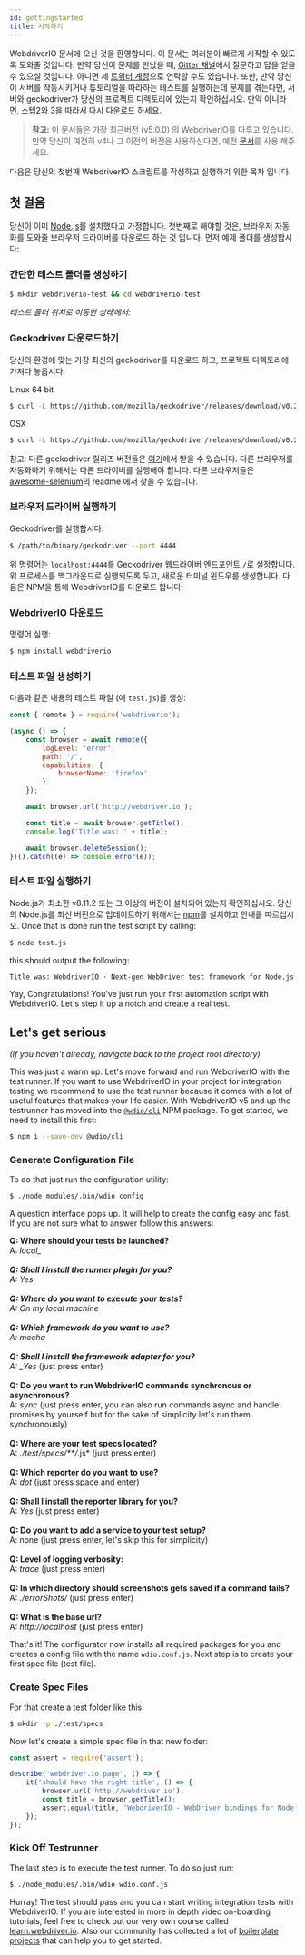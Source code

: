 ```yaml
---
id: gettingstarted
title: 시작하기
---
```


WebdriverIO 문서에 오신 것을 환영합니다. 이 문서는 여러분이 빠르게 시작할 수 있도록 도와줄 것입니다. 만약 당신이 문제를 만났을 때, [Gitter 채널](https://gitter.im/webdriverio/webdriverio)에서 질문하고 답을 얻을 수 있으실 것입니다. 아니면 제 [트위터 계정](https://twitter.com/webdriverio)으로 연락할 수도 있습니다. 또한, 만약 당신이 서버를 작동시키거나 튜토리얼을 따라하는 테스트를 실행하는데 문제를 겪는다면, 서버와 geckodriver가 당신의 프로젝트 디렉토리에 있는지 확인하십시오. 만약 아니라면, 스텝2와 3을 따라서 다시 다운로드 하세요.

> **참고:** 이 문서들은 가장 최근버전 (v5.0.0) 의 WebdriverIO를 다루고 있습니다. 만약 당신이 여전히 v4나 그 이전의 버전을 사용하신다면, 예전 [문서](http://v4.webdriver.io)를 사용 해주세요.

다음은 당신의 첫번째 WebdriverIO 스크립트를 작성하고 실행하기 위한 목차 입니다.

## 첫 걸음

당신이 이미 [Node.js](http://nodejs.org/)를 설치했다고 가정합니다. 첫번째로 해야할 것은, 브라우저 자동화를 도와줄 브라우저 드라이버를 다운로드 하는 것 입니다. 먼저 예제 폴더를 생성합시다:

### 간단한 테스트 폴더를 생성하기

```sh
$ mkdir webdriverio-test && cd webdriverio-test
```

*테스트 폴더 위치로 이동한 상태에서:*

### Geckodriver 다운로드하기

당신의 환경에 맞는 가장 최신의 geckodriver를 다운로드 하고, 프로젝트 디렉토리에 가져다 놓읍시다.

Linux 64 bit

```sh
$ curl -L https://github.com/mozilla/geckodriver/releases/download/v0.21.0/geckodriver-v0.21.0-linux64.tar.gz | tar xz
```

OSX

```sh
$ curl -L https://github.com/mozilla/geckodriver/releases/download/v0.21.0/geckodriver-v0.21.0-macos.tar.gz | tar xz
```

참고: 다른 geckodriver 릴리즈 버전들은 [여기](https://github.com/mozilla/geckodriver/releases)에서 받을 수 있습니다. 다른 브라우저를 자동화하기 위해서는 다른 드라이버를 실행해야 합니다. 다른 브라우저들은 [awesome-selenium](https://github.com/christian-bromann/awesome-selenium#driver)의 readme 에서 찾을 수 있습니다.

### 브라우저 드라이버 실행하기

Geckodriver를 실행합시다:

```sh
$ /path/to/binary/geckodriver --port 4444
```

위 명령어는 `localhost:4444`를 Geckodriver 웹드라이버 엔드포인트 `/`로 설정합니다. 위 프로세스를 백그라운드로 실행되도록 두고, 새로운 터미널 윈도우를 생성합니다. 다음은 NPM을 통해 WebdriverIO를 다운로드 합니다:

### WebdriverIO 다운로드

명령어 실행:

```sh
$ npm install webdriverio
```

### 테스트 파일 생성하기

다음과 같은 내용의 테스트 파일 (예 `test.js`)를 생성:

```js
const { remote } = require('webdriverio');

(async () => {
    const browser = await remote({
        logLevel: 'error',
        path: '/',
        capabilities: {
            browserName: 'firefox'
        }
    });

    await browser.url('http://webdriver.io');

    const title = await browser.getTitle();
    console.log('Title was: ' + title);

    await browser.deleteSession();
})().catch((e) => console.error(e));
```

### 테스트 파일 실행하기

Node.js가 최소한 v8.11.2 또는 그 이상의 버전이 설치되어 있는지 확인하십시오. 당신의 Node.js를 최신 버전으로 업데이트하기 위해서는 [npm](https://github.com/creationix/nvm)를 설치하고 안내를 따르십시오. Once that is done run the test script by calling:

```sh
$ node test.js
```

this should output the following:

```sh
Title was: WebdriverIO · Next-gen WebDriver test framework for Node.js
```

Yay, Congratulations! You've just run your first automation script with WebdriverIO. Let's step it up a notch and create a real test.

## Let's get serious

*(If you haven't already, navigate back to the project root directory)*

This was just a warm up. Let's move forward and run WebdriverIO with the test runner. If you want to use WebdriverIO in your project for integration testing we recommend to use the test runner because it comes with a lot of useful features that makes your life easier. With WebdriverIO v5 and up the testrunner has moved into the [`@wdio/cli`](https://www.npmjs.com/package/@wdio/cli) NPM package. To get started, we need to install this first:

```sh
$ npm i --save-dev @wdio/cli
```

### Generate Configuration File

To do that just run the configuration utility:

```sh
$ ./node_modules/.bin/wdio config
```

A question interface pops up. It will help to create the config easy and fast. If you are not sure what to answer follow this answers:

__Q: Where should your tests be launched?__  
A: *local_  
<br /> __Q: Shall I install the runner plugin for you?__  
A: _Yes_  
<br /> __Q: Where do you want to execute your tests?__  
A: _On my local machine_  
<br /> __Q: Which framework do you want to use?__  
A: _mocha_  
<br /> __Q: Shall I install the framework adapter for you?__  
A: _Yes* (just press enter)  
<br /> __Q: Do you want to run WebdriverIO commands synchronous or asynchronous?__  
A: *sync* (just press enter, you can also run commands async and handle promises by yourself but for the sake of simplicity let's run them synchronously)  
<br /> __Q: Where are your test specs located?__  
A: *./test/specs/**/*.js* (just press enter)  
<br /> __Q: Which reporter do you want to use?__  
A: *dot* (just press space and enter)  
<br /> __Q: Shall I install the reporter library for you?__  
A: *Yes* (just press enter)  
<br /> __Q: Do you want to add a service to your test setup?__  
A: none (just press enter, let's skip this for simplicity)  
<br /> __Q: Level of logging verbosity:__  
A: *trace* (just press enter)  
<br /> __Q: In which directory should screenshots gets saved if a command fails?__  
A: *./errorShots/* (just press enter)  
<br /> __Q: What is the base url?__  
A: *http://localhost* (just press enter)  


That's it! The configurator now installs all required packages for you and creates a config file with the name `wdio.conf.js`. Next step is to create your first spec file (test file).

### Create Spec Files

For that create a test folder like this:

```sh
$ mkdir -p ./test/specs
```

Now let's create a simple spec file in that new folder:

```js
const assert = require('assert');

describe('webdriver.io page', () => {
    it('should have the right title', () => {
        browser.url('http://webdriver.io');
        const title = browser.getTitle();
        assert.equal(title, 'WebdriverIO - WebDriver bindings for Node.js');
    });
});
```

### Kick Off Testrunner

The last step is to execute the test runner. To do so just run:

```sh
$ ./node_modules/.bin/wdio wdio.conf.js
```

Hurray! The test should pass and you can start writing integration tests with WebdriverIO. If you are interested in more in depth video on-boarding tutorials, feel free to check out our very own course called [learn.webdriver.io](https://learn.webdriver.io/?coupon=wdio). Also our community has collected a lot of [boilerplate projects](BoilerplateProjects.md) that can help you to get started.